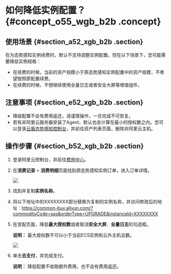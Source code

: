 # 如何降低实例配置？ {#concept_o55_wgb_b2b .concept}

## 使用场景 {#section_a52_xgb_b2b .section}

在为态势感知实例续费时，默认不支持调整实例配置。但在以下场景下，您可能需要降低实例规格：

-   在续费的时候，当前的资产规模小于原态势感知实例配置中的资产规模，不希望按照原配置续费。
-   在续费的时候，不想继续使用全量日志或者安全大屏等增值组件。

## 注意事项 {#section_e52_xgb_b2b .section}

-   降级配置不会有费用返还，请谨慎操作，一旦完成不可恢复。
-   若有非阿里云服务器安装了Agent，默认也会计算在最小的授权数之内。您可以登录[云盾态势感知控制台](https://yundun.console.aliyun.com/?p=sas)，并前往资产列表页面，删除非阿里云主机。

## 操作步骤 {#section_b52_xgb_b2b .section}

1.  登录阿里云控制台，并前往[费用中心](https://expense.console.aliyun.com/#/account/home)。
2.  在**消费记录** \> **消费明细**页面找到原态势感知实例订单，进入订单详情。

    ![](http://static-aliyun-doc.oss-cn-hangzhou.aliyuncs.com/assets/img/13679/15335449558270_zh-CN.png)

3.  找到并复制**实例名称**。
4.  将以下地址中的XXXXXXXX部分替换为复制的实例名称，并访问修改后的地址：https://common-buy.aliyun.com/?commodityCode=sas&orderType=UPGRADE&instanceId=XXXXXXXX
5.  在变配页面，降低**最大授权数**或者取消**安全大屏**、**全量日志**的勾选框。

    **说明：** 最大授权数不可以小于当前ECS实例和云外主机总数。

    ![](http://static-aliyun-doc.oss-cn-hangzhou.aliyuncs.com/assets/img/13679/15335449558273_zh-CN.png)

6.  单击**去支付**，并完成支付。

    **说明：** 降低配置不收取额外费用，也不会有费用返还。


